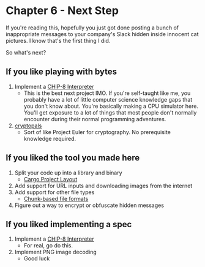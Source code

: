 # Chapter 6 - Next Step

If you're reading this, hopefully you just got done posting a bunch of inappropriate messages to your company's Slack hidden inside innocent cat pictures. I know that's the first thing I did.

So what's next?


## If you like playing with bytes
1. Implement a [CHIP-8 Interpreter](http://devernay.free.fr/hacks/chip8/C8TECH10.HTM)
    * This is the best next project IMO. If you're self-taught like me, you probably have a lot of little computer science knowledge gaps that you don't know about. You're basically making a CPU simulator here. You'll get exposure to a lot of things that most people don't normally encounter during their normal programming adventures.
2. [cryptopals](https://cryptopals.com/)
    * Sort of like Project Euler for cryptography. No prerequisite knowledge required.


## If you liked the tool you made here
 1. Split your code up into a library and binary
    * [Cargo Project Layout](https://doc.rust-lang.org/cargo/guide/project-layout.html)
 2. Add support for URL inputs and downloading images from the internet
 3. Add support for other file types
    * [Chunk-based file formats](https://en.wikipedia.org/wiki/File_format#Chunk-based_formats)
 4. Figure out a way to encrypt or obfuscate hidden messages


## If you liked implementing a spec
 1. Implement a [CHIP-8 Interpreter](http://devernay.free.fr/hacks/chip8/C8TECH10.HTM)
    * For real, go do this.
 2. Implement PNG image decoding
    * Good luck

